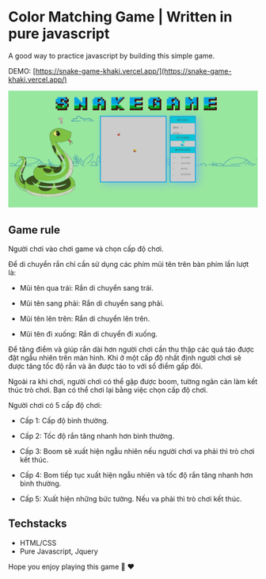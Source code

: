 # Color Matching Game | Written in pure javascript

A good way to practice javascript by building this simple game.

DEMO: [https://snake-game-khaki.vercel.app/](https://snake-game-khaki.vercel.app/)

![snake game](./img/Screenshot%202021-12-30%20181030.png)

## Game rule 

Người chơi vào chơi game và chọn cấp độ chơi.

Để di chuyển rắn chỉ cần sử dụng các phím mũi tên trên bàn phím lần lượt là:

- Mũi tên qua trái: Rắn di chuyển sang trái.

-	Mũi tên sang phải: Rắn di chuyển sang phải.

-	Mũi tên lên trên: Rắn di chuyển lên trên.

-	Mũi tên đi xuống: Rắn di chuyển đi xuống.

Để tăng điểm và giúp rắn dài hơn người chơi cần thu thập các quả táo được đặt ngẫu nhiên trên màn hình. Khi ở một cấp độ nhất định người chơi sẽ được tăng tốc độ rắn và ăn được táo to với số điểm gấp đôi.

Ngoài ra khi chơi, người chơi có thể gặp được boom, tường ngăn cản làm kết thúc trò chơi. Bạn có thể chơi lại bằng việc chọn cấp độ chơi.

Người chơi có 5 cấp độ chơi:

-	Cấp 1: Cấp độ bình thường.

-	Cấp 2: Tốc độ rắn tăng nhanh hơn bình thường.

-	Cấp 3: Boom sẽ xuất hiện ngẫu nhiên nếu người chơi va phải thì trò chơi kết thúc.

-	Cấp 4: Bom tiếp tục xuất hiện ngẫu nhiên và tốc độ rắn tăng nhanh hơn bình thường.

-	Cấp 5: Xuất hiện những bức tường. Nếu va phải thì trò chơi kết thúc.


## Techstacks

- HTML/CSS
- Pure Javascript, Jquery


Hope you enjoy playing this game 🤩 ❤

